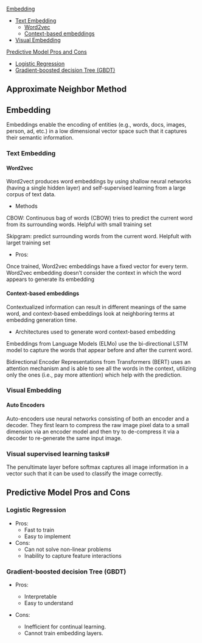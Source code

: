 [Embedding](#embedding) 
* [Text Embedding](#text-embedding)
    * [Word2vec](#word2vec)
    * [Context-based embeddings](#context-based-embeddings)
* [Visual Embedding](#visual-embedding)

[Predictive Model Pros and Cons](#predictive-model-pros-and-cons)
* [Logistic Regression](#logistic-regression)
* [Gradient-boosted decision Tree (GBDT)](#gradient-boosted-decision-tree-gbdt)


## Approximate Neighbor Method

## Embedding
Embeddings enable the encoding of entities (e.g., words, docs, images, person, ad, etc.) in a low dimensional vector space such that it captures their semantic information.

### Text Embedding
#### Word2vec

 Word2vect produces word embeddings by using shallow neural networks (having a single hidden layer) and self-supervised learning from a large corpus of text data.

* Methods

CBOW: Continuous bag of words (CBOW) tries to predict the current word from its surrounding words. Helpful with small training set


Skipgram: predict surrounding words from the current word. Helpfult with larget training set


* Pros:

Once trained, Word2vec embeddings have a fixed vector for every term. Word2vec embedding doesn’t consider the context in which the word appears to generate its embedding

#### Context-based embeddings
Contextualized information can result in different meanings of the same word, and context-based embeddings look at neighboring terms at embedding generation time.

* Architectures used to generate word context-based embedding 

Embeddings from Language Models (ELMo) use the bi-directional LSTM model to capture the words that appear before and after the current word.

Bidirectional Encoder Representations from Transformers (BERT)  uses an attention mechanism and is able to see all the words in the context, utilizing only the ones (i.e., pay more attention) which help with the prediction.

### Visual Embedding
#### Auto Encoders
Auto-encoders use neural networks consisting of both an encoder and a decoder. They first learn to compress the raw image pixel data to a small dimension via an encoder model and then try to de-compress it via a decoder to re-generate the same input image. 

### Visual supervised learning tasks#
The penultimate layer before softmax captures all image information in a vector such that it can be used to classify the image correctly.

## Predictive Model Pros and Cons
### Logistic Regression

* Pros:    
    * Fast to train 
    * Easy to implement
* Cons:
    * Can not solve non-linear problems
    * Inability to capture feature interactions

### Gradient-boosted decision Tree (GBDT)
* Pros:
    * Interpretable
    * Easy to understand

* Cons:
    * Inefficient for continual learning.
    * Cannot train embedding layers.


